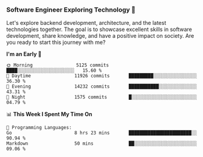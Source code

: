 ### Software Engineer Exploring Technology 🚀 

Let's explore backend development, architecture, and the latest technologies together. The goal is to showcase excellent skills in software development, share knowledge, and have a positive impact on society. Are you ready to start this journey with me?

<!--START_SECTION:waka-->
**I'm an Early 🐤** 

```text
🌞 Morning                5125 commits        ████░░░░░░░░░░░░░░░░░░░░░   15.60 % 
🌆 Daytime                11926 commits       █████████░░░░░░░░░░░░░░░░   36.30 % 
🌃 Evening                14232 commits       ███████████░░░░░░░░░░░░░░   43.31 % 
🌙 Night                  1575 commits        █░░░░░░░░░░░░░░░░░░░░░░░░   04.79 % 
```


📊 **This Week I Spent My Time On** 

```text
💬 Programming Languages: 
Go                       8 hrs 23 mins       ███████████████████████░░   90.94 % 
Markdown                 50 mins             ██░░░░░░░░░░░░░░░░░░░░░░░   09.06 % 
```


<!--END_SECTION:waka-->
